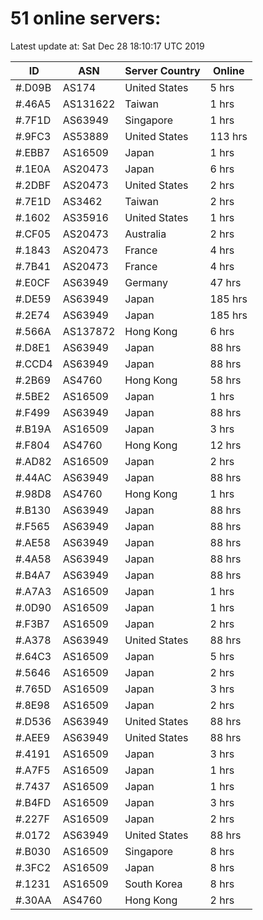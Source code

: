 # 51 online servers:

Latest update at: Sat Dec 28 18:10:17 UTC 2019

| ID | ASN | Server Country | Online |
| -- | --- | -------------- | ------ |
| #.D09B | AS174 | United States | 5 hrs |
| #.46A5 | AS131622 | Taiwan | 1 hrs |
| #.7F1D | AS63949 | Singapore | 1 hrs |
| #.9FC3 | AS53889 | United States | 113 hrs |
| #.EBB7 | AS16509 | Japan | 1 hrs |
| #.1E0A | AS20473 | Japan | 6 hrs |
| #.2DBF | AS20473 | United States | 2 hrs |
| #.7E1D | AS3462 | Taiwan | 2 hrs |
| #.1602 | AS35916 | United States | 1 hrs |
| #.CF05 | AS20473 | Australia | 2 hrs |
| #.1843 | AS20473 | France | 4 hrs |
| #.7B41 | AS20473 | France | 4 hrs |
| #.E0CF | AS63949 | Germany | 47 hrs |
| #.DE59 | AS63949 | Japan | 185 hrs |
| #.2E74 | AS63949 | Japan | 185 hrs |
| #.566A | AS137872 | Hong Kong | 6 hrs |
| #.D8E1 | AS63949 | Japan | 88 hrs |
| #.CCD4 | AS63949 | Japan | 88 hrs |
| #.2B69 | AS4760 | Hong Kong | 58 hrs |
| #.5BE2 | AS16509 | Japan | 1 hrs |
| #.F499 | AS63949 | Japan | 88 hrs |
| #.B19A | AS16509 | Japan | 3 hrs |
| #.F804 | AS4760 | Hong Kong | 12 hrs |
| #.AD82 | AS16509 | Japan | 2 hrs |
| #.44AC | AS63949 | Japan | 88 hrs |
| #.98D8 | AS4760 | Hong Kong | 1 hrs |
| #.B130 | AS63949 | Japan | 88 hrs |
| #.F565 | AS63949 | Japan | 88 hrs |
| #.AE58 | AS63949 | Japan | 88 hrs |
| #.4A58 | AS63949 | Japan | 88 hrs |
| #.B4A7 | AS63949 | Japan | 88 hrs |
| #.A7A3 | AS16509 | Japan | 1 hrs |
| #.0D90 | AS16509 | Japan | 1 hrs |
| #.F3B7 | AS16509 | Japan | 2 hrs |
| #.A378 | AS63949 | United States | 88 hrs |
| #.64C3 | AS16509 | Japan | 5 hrs |
| #.5646 | AS16509 | Japan | 2 hrs |
| #.765D | AS16509 | Japan | 3 hrs |
| #.8E98 | AS16509 | Japan | 2 hrs |
| #.D536 | AS63949 | United States | 88 hrs |
| #.AEE9 | AS63949 | United States | 88 hrs |
| #.4191 | AS16509 | Japan | 3 hrs |
| #.A7F5 | AS16509 | Japan | 1 hrs |
| #.7437 | AS16509 | Japan | 1 hrs |
| #.B4FD | AS16509 | Japan | 3 hrs |
| #.227F | AS16509 | Japan | 2 hrs |
| #.0172 | AS63949 | United States | 88 hrs |
| #.B030 | AS16509 | Singapore | 8 hrs |
| #.3FC2 | AS16509 | Japan | 8 hrs |
| #.1231 | AS16509 | South Korea | 8 hrs |
| #.30AA | AS4760 | Hong Kong | 2 hrs |


